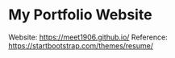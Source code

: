 # My Portfolio Website
Website: https://meet1906.github.io/
Reference: https://startbootstrap.com/themes/resume/
